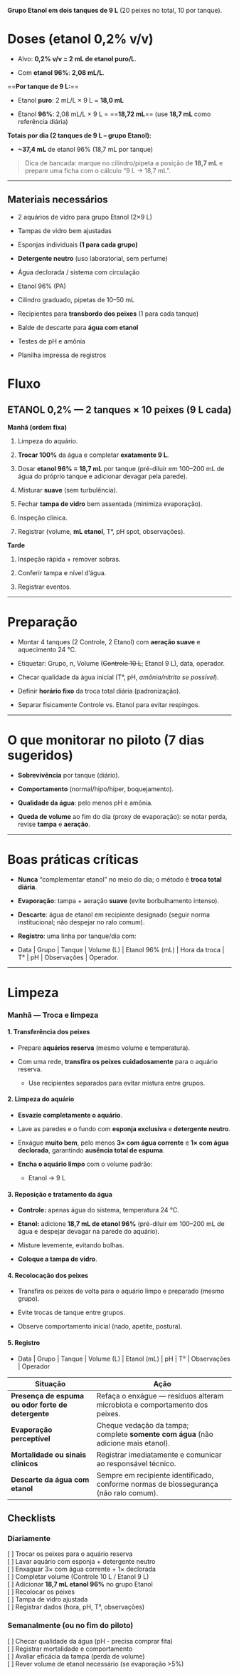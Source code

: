 **Grupo Etanol em dois tanques de 9 L** (20 peixes no total, 10 por tanque). 

# Doses (etanol 0,2% v/v)

- Alvo: **0,2% v/v = 2 mL de etanol puro/L**.
    
- Com **etanol 96%**: **2,08 mL/L**.
    

==**Por tanque de 9 L:**==

- Etanol **puro**: 2 mL/L × 9 L = **18,0 mL**
    
- Etanol **96%**: 2,08 mL/L × 9 L = ==**18,72 mL**== (use **18,7 mL** como referência diária)
    

**Totais por dia (2 tanques de 9 L – grupo Etanol):**

- **~37,4 mL** de etanol 96% (18,7 mL por tanque)
    

> Dica de bancada: marque no cilindro/pipeta a posição de **18,7 mL** e prepare uma ficha com o cálculo “9 L → 18,7 mL”.

---
## Materiais necessários

- 2 aquários de vidro para grupo Etanol (2×9 L)
    
- Tampas de vidro bem ajustadas
    
- Esponjas individuais **(1 para cada grupo)**
    
- **Detergente neutro** (uso laboratorial, sem perfume)
    
- Água declorada / sistema com circulação
    
- Etanol 96% (PA)
    
- Cilindro graduado, pipetas de 10–50 mL
    
- Recipientes para **transbordo dos peixes** (1 para cada tanque)
    
- Balde de descarte para **água com etanol**
    
- Testes de pH e amônia
    
- Planilha impressa de registros


# Fluxo

## ETANOL 0,2% — 2 tanques × 10 peixes (9 L cada)

**Manhã (ordem fixa)**

1. Limpeza do aquário.
    
2. **Trocar 100%** da água e completar **exatamente 9 L**.
    
3. Dosar **etanol 96% = 18,7 mL** por tanque (pré-diluir em 100–200 mL de água do próprio tanque e adicionar devagar pela parede).
    
4. Misturar **suave** (sem turbulência).
    
5. Fechar **tampa de vidro** bem assentada (minimiza evaporação).
    
6. Inspeção clínica.
    
7. Registrar (volume, **mL etanol**, T°, pH spot, observações).
    

**Tarde**

1. Inspeção rápida + remover sobras.
    
2. Conferir tampa e nível d’água.
    
3. Registrar eventos.
    

---

# Preparação

- Montar 4 tanques (2 Controle, 2 Etanol) com **aeração suave** e aquecimento 24 °C.
    
- Etiquetar: Grupo, n, Volume (~~Controle 10 L~~; Etanol 9 L), data, operador.
    
- Checar qualidade da água inicial (T°, pH, *amônia/nitrito se possível*).
    
- Definir **horário fixo** da troca total diária (padronização).
    
- Separar fisicamente Controle vs. Etanol para evitar respingos.
    

---

# O que monitorar no piloto (7 dias sugeridos)

- **Sobrevivência** por tanque (diário).
    
- **Comportamento** (normal/hipo/hiper, boquejamento).
    
- **Qualidade da água**: pelo menos pH e amônia.
    
- **Queda de volume** ao fim do dia (proxy de evaporação): se notar perda, revise **tampa** e **aeração**.
    

---

# Boas práticas críticas

- **Nunca** “complementar etanol” no meio do dia; o método é **troca total diária**.
    
- **Evaporação**: tampa + aeração **suave** (evite borbulhamento intenso).
    
- **Descarte**: água de etanol em recipiente designado (seguir norma institucional; não despejar no ralo comum).
    
- **Registro**: uma linha por tanque/dia com: 
-  Data | Grupo | Tanque | Volume (L) | Etanol 96% (mL) | Hora da troca | T° | pH | Observações | Operador.

---

# Limpeza
### Manhã — Troca e limpeza

#### 1. Transferência dos peixes

- Prepare **aquários reserva** (mesmo volume e temperatura).
    
- Com uma rede, **transfira os peixes cuidadosamente** para o aquário reserva.
    
    - Use recipientes separados para evitar mistura entre grupos.

#### 2. Limpeza do aquário

- **Esvazie completamente o aquário**.
    
- Lave as paredes e o fundo com **esponja exclusiva** e **detergente neutro**.
    
- Enxágue **muito bem**, pelo menos **3× com água corrente** e **1× com água declorada**, garantindo **ausência total de espuma**.
    
- **Encha o aquário limpo** com o volume padrão:
        
    - Etanol → 9 L

#### 3. Reposição e tratamento da água

- **Controle:** apenas água do sistema, temperatura 24 °C.
    
- **Etanol:** adicione **18,7 mL de etanol 96%** (pré-diluir em 100–200 mL de água e despejar devagar na parede do aquário).
    
- Misture levemente, evitando bolhas.
    
- **Coloque a tampa de vidro**.

#### 4. Recolocação dos peixes

- Transfira os peixes de volta para o aquário limpo e preparado (mesmo grupo).
    
- Evite trocas de tanque entre grupos.
    
- Observe comportamento inicial (nado, apetite, postura).
    

#### 5. Registro

- Data | Grupo | Tanque | Volume (L) | Etanol (mL) | pH | T° | Observações | Operador

| Situação                                           | Ação                                                                                  |
| -------------------------------------------------- | ------------------------------------------------------------------------------------- |
| **Presença de espuma ou odor forte de detergente** | Refaça o enxágue — resíduos alteram microbiota e comportamento dos peixes.            |
| **Evaporação perceptível**                         | Cheque vedação da tampa; complete **somente com água** (não adicione mais etanol).    |
| **Mortalidade ou sinais clínicos**                 | Registrar imediatamente e comunicar ao responsável técnico.                           |
| **Descarte da água com etanol**                    | Sempre em recipiente identificado, conforme normas de biossegurança (não ralo comum). |
## Checklists

### Diariamente

[ ] Trocar os peixes para o aquário reserva  
[ ] Lavar aquário com esponja + detergente neutro  
[ ] Enxaguar 3× com água corrente + 1× declorada  
[ ] Completar volume (Controle 10 L / Etanol 9 L)  
[ ] Adicionar **18,7 mL etanol 96%** no grupo Etanol  
[ ] Recolocar os peixes  
[ ] Tampa de vidro ajustada  
[ ] Registrar dados (hora, pH, T°, observações)

### Semanalmente (ou no fim do piloto)

[ ] Checar qualidade da água (pH - precisa comprar fita)  
[ ] Registrar mortalidade e comportamento  
[ ] Avaliar eficácia da tampa (perda de volume)  
[ ] Rever volume de etanol necessário (se evaporação >5%)